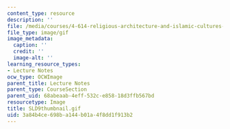```yaml
---
content_type: resource
description: ''
file: /media/courses/4-614-religious-architecture-and-islamic-cultures-fall-2002/3a84b4ce698ba144b01a4f8dd1f913b2_SLD9thumbnail.gif
file_type: image/gif
image_metadata:
  caption: ''
  credit: ''
  image-alt: ''
learning_resource_types:
- Lecture Notes
ocw_type: OCWImage
parent_title: Lecture Notes
parent_type: CourseSection
parent_uid: 68abeaab-4eff-532c-e858-18d3ffb567bd
resourcetype: Image
title: SLD9thumbnail.gif
uid: 3a84b4ce-698b-a144-b01a-4f8dd1f913b2
---
```

